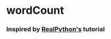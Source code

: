 # wordCount

### Inspired by [RealPython's](https://realpython.com/blog/python/flask-by-example-part-1-project-setup/) tutorial